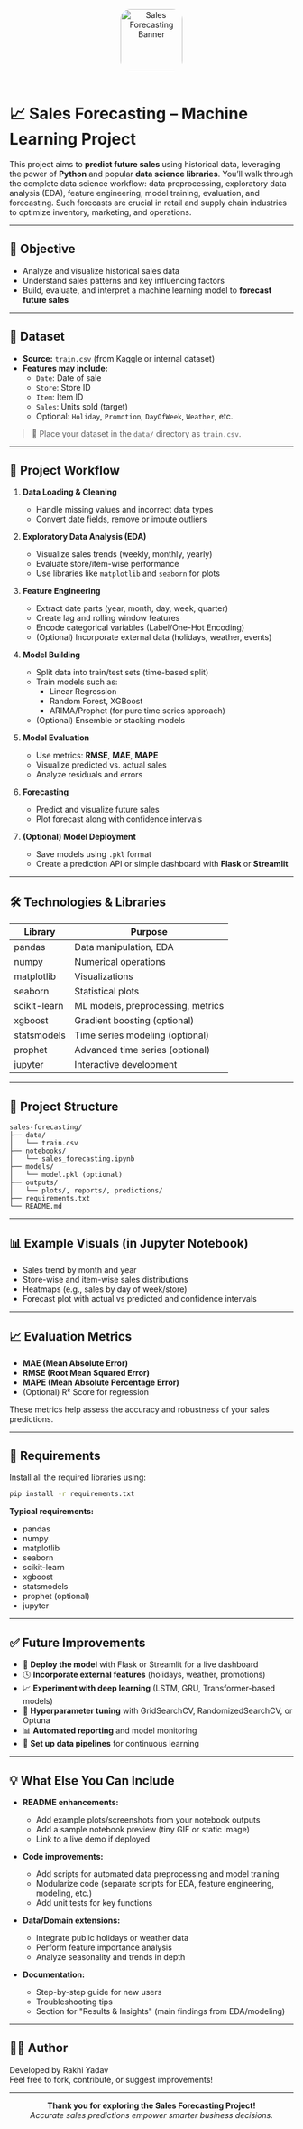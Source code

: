 <p align="center">
  <img src="https://em-content.zobj.net/thumbs/240/apple/354/chart-increasing_1f4c8.png" alt="Sales Forecasting Banner" width="110" height="110" style="border-radius: 18px; margin-bottom: 16px;"/>
</p>

# 📈 Sales Forecasting – Machine Learning Project

This project aims to **predict future sales** using historical data, leveraging the power of **Python** and popular **data science libraries**. You’ll walk through the complete data science workflow: data preprocessing, exploratory data analysis (EDA), feature engineering, model training, evaluation, and forecasting. Such forecasts are crucial in retail and supply chain industries to optimize inventory, marketing, and operations.

---

## 🎯 Objective

- Analyze and visualize historical sales data
- Understand sales patterns and key influencing factors
- Build, evaluate, and interpret a machine learning model to **forecast future sales**

---

## 📂 Dataset

- **Source:** `train.csv` (from Kaggle or internal dataset)
- **Features may include:**
  - `Date`: Date of sale
  - `Store`: Store ID
  - `Item`: Item ID
  - `Sales`: Units sold (target)
  - Optional: `Holiday`, `Promotion`, `DayOfWeek`, `Weather`, etc.

> 📌 Place your dataset in the `data/` directory as `train.csv`.

---

## 🚀 Project Workflow

1. **Data Loading & Cleaning**
   - Handle missing values and incorrect data types
   - Convert date fields, remove or impute outliers

2. **Exploratory Data Analysis (EDA)**
   - Visualize sales trends (weekly, monthly, yearly)
   - Evaluate store/item-wise performance
   - Use libraries like `matplotlib` and `seaborn` for plots

3. **Feature Engineering**
   - Extract date parts (year, month, day, week, quarter)
   - Create lag and rolling window features
   - Encode categorical variables (Label/One-Hot Encoding)
   - (Optional) Incorporate external data (holidays, weather, events)

4. **Model Building**
   - Split data into train/test sets (time-based split)
   - Train models such as:
     - Linear Regression
     - Random Forest, XGBoost
     - ARIMA/Prophet (for pure time series approach)
   - (Optional) Ensemble or stacking models

5. **Model Evaluation**
   - Use metrics: **RMSE**, **MAE**, **MAPE**
   - Visualize predicted vs. actual sales
   - Analyze residuals and errors

6. **Forecasting**
   - Predict and visualize future sales
   - Plot forecast along with confidence intervals

7. **(Optional) Model Deployment**
   - Save models using `.pkl` format
   - Create a prediction API or simple dashboard with **Flask** or **Streamlit**

---

## 🛠️ Technologies & Libraries

| Library        | Purpose                                  |
|----------------|------------------------------------------|
| pandas         | Data manipulation, EDA                   |
| numpy          | Numerical operations                     |
| matplotlib     | Visualizations                           |
| seaborn        | Statistical plots                        |
| scikit-learn   | ML models, preprocessing, metrics        |
| xgboost        | Gradient boosting (optional)             |
| statsmodels    | Time series modeling (optional)          |
| prophet        | Advanced time series (optional)          |
| jupyter        | Interactive development                  |

---

## 📁 Project Structure

```
sales-forecasting/
├── data/
│   └── train.csv
├── notebooks/
│   └── sales_forecasting.ipynb
├── models/
│   └── model.pkl (optional)
├── outputs/
│   └── plots/, reports/, predictions/
├── requirements.txt
└── README.md
```

---

## 📊 Example Visuals (in Jupyter Notebook)

- Sales trend by month and year
- Store-wise and item-wise sales distributions
- Heatmaps (e.g., sales by day of week/store)
- Forecast plot with actual vs predicted and confidence intervals

---

## 📈 Evaluation Metrics

- **MAE (Mean Absolute Error)**
- **RMSE (Root Mean Squared Error)**
- **MAPE (Mean Absolute Percentage Error)**
- (Optional) R² Score for regression

These metrics help assess the accuracy and robustness of your sales predictions.

---

## 📄 Requirements

Install all the required libraries using:
```bash
pip install -r requirements.txt
```
**Typical requirements:**
- pandas
- numpy
- matplotlib
- seaborn
- scikit-learn
- xgboost
- statsmodels
- prophet (optional)
- jupyter

---

## ✅ Future Improvements

- 🔮 **Deploy the model** with Flask or Streamlit for a live dashboard
- 🕓 **Incorporate external features** (holidays, weather, promotions)
- 📈 **Experiment with deep learning** (LSTM, GRU, Transformer-based models)
- 🧠 **Hyperparameter tuning** with GridSearchCV, RandomizedSearchCV, or Optuna
- 📊 **Automated reporting** and model monitoring
- 💾 **Set up data pipelines** for continuous learning

---

## 💡 What Else You Can Include

- **README enhancements:**
  - Add example plots/screenshots from your notebook outputs
  - Add a sample notebook preview (tiny GIF or static image)
  - Link to a live demo if deployed

- **Code improvements:**
  - Add scripts for automated data preprocessing and model training
  - Modularize code (separate scripts for EDA, feature engineering, modeling, etc.)
  - Add unit tests for key functions

- **Data/Domain extensions:**
  - Integrate public holidays or weather data
  - Perform feature importance analysis
  - Analyze seasonality and trends in depth

- **Documentation:**
  - Step-by-step guide for new users
  - Troubleshooting tips
  - Section for "Results & Insights" (main findings from EDA/modeling)

---

## 👨‍💻 Author

Developed by Rakhi Yadav  
Feel free to fork, contribute, or suggest improvements!

---

<p align="center">
  <b>Thank you for exploring the Sales Forecasting Project!</b><br>
  <i>Accurate sales predictions empower smarter business decisions.</i>
</p>
